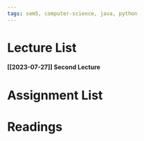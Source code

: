 ```yaml
---
tags: sem5, computer-science, java, python
---
```


Lecture List
==
#### [[2023-07-27]] Second Lecture

Assignment List
==

Readings
==
	